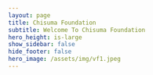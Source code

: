 ```yaml
---
layout: page
title: Chisuma Foundation
subtitle: Welcome To Chisuma Foundation
hero_height: is-large
show_sidebar: false
hide_footer: false
hero_image: /assets/img/vf1.jpeg
---
```

